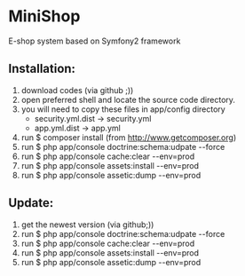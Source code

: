MiniShop
========

E-shop system based on Symfony2 framework


Installation:
--
1. download codes (via github ;))
2. open preferred shell and locate the source code directory.
3.  you will need to copy these files in app/config directory
    - security.yml.dist -> security.yml 
    - app.yml.dist -> app.yml
4. run $ composer install (from http://www.getcomposer.org)
5. run $ php app/console doctrine:schema:udpate --force
6. run $ php app/console cache:clear --env=prod
7. run $ php app/console assets:install --env=prod
8. run $ php app/console assetic:dump --env=prod

Update:
--
1. get the newest version (via github;))
2. run $ php app/console doctrine:schema:udpate --force
3. run $ php app/console cache:clear --env=prod
4. run $ php app/console assets:install --env=prod
5. run $ php app/console assetic:dump --env=prod
